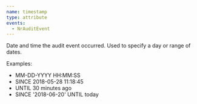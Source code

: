 ```yaml
---
name: timestamp
type: attribute
events:
  - NrAuditEvent
---
```


Date and time the audit event occurred. Used to specify a day or range of dates.

Examples:

*   MM-DD-YYYY HH:MM:SS
*   SINCE 2018-05-28 11:18:45
*   UNTIL 30 minutes ago
*   SINCE '2018-06-20' UNTIL today